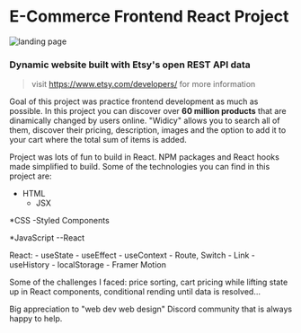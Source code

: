 # E-Commerce Frontend React Project

![landing page](https://i.ibb.co/HgrgT7H/Screenshot-104.png")

### Dynamic website built with Etsy's open REST API data
> visit https://www.etsy.com/developers/ for more information

Goal of this project was practice frontend development as much as possible.
In this project you can discover over **60 million products** that are dinamically 
changed by users online. "Widicy" allows you to search all of them, discover their
pricing, description, images and the option to add it to your cart where the total sum of items is added.

Project was lots of fun to build in React. 
NPM packages and React hooks made simplified to build. 
Some of the technologies you can find in this project are: 
* HTML 
  - JSX
  
*CSS
  -Styled Components
  
 *JavaScript
  --React
  
  React:
    - useState
    - useEffect
    - useContext
    - Route, Switch
    - Link
    - useHistory
    - localStorage
    - Framer Motion
    
Some of the challenges I faced: price sorting, cart pricing while lifting state up in React components,
conditional rending until data is resolved...

Big appreciation to "web dev web design" Discord community that is always happy to help. 

